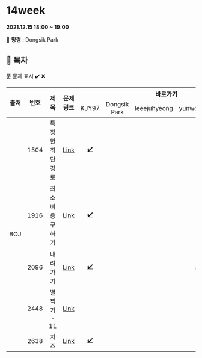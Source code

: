 # 14week

**2021.12.15 18:00 ~ 19:00**

:ghost: **망령** : Dongsik Park 

## :bookmark_tabs: 목차

푼 문제 표시 ✔️ ❌

<table>
    <thead align="center">
        <tr>
            <th rowspan ="2" >출처</th>
            <th rowspan ="2">번호</th>
            <th rowspan ="2">제목</th>
            <th rowspan ="2">문제링크</th>
            <th colspan ="5">바로가기</th>
        </tr>
         <tr>
            <td>KJY97</td>
            <td>Dongsik Park</td>
            <td>leeejuhyeong</td>
            <td>yunwonjeong</td>
            <td>ChaerinYu</td>
        </tr>
    </thead>
    <tbody  align="center">
    	<tr>
    		<td rowspan="5">BOJ</td>
    		<td>1504</td>
    		<td>특정한 최단 경로</td>
    		<td><a href="https://www.acmicpc.net/problem/1504">Link</a></td>
            <td><a href="KJY97/BOJ_1504.java">✔️</a></td>
            <td><a href=" "> </a></td>
            <td><a href=" "> </a></td>
            <td><a href=" "> </a></td>
            <td><a href="chaerin/BOJ_1504.java">✔️ </a></td>
    	</tr>
    	<tr>
    		<td>1916</td>
    		<td>최소비용 구하기</td>
    		<td><a href="https://www.acmicpc.net/problem/1916">Link</a></td>
    		<td><a href="KJY97/BOJ_1916.java">✔️</a></td>
    		<td><a href=" "> </a></td>
    		<td><a href=" "> </a></td>
    		<td><a href=" "> </a></td>
            <td><a href="chaerin/BOJ_1916.java">✔️ </a></td>
    	</tr>
      <tr>
    		<td>2096</td>
    		<td>내려가기</td>
    		<td><a href="https://www.acmicpc.net/problem/2096">Link</a></td>
    		<td><a href="KJY97/BOJ_2096.java">✔️</a></td>
    		<td><a href=" "> </a></td>
    		<td><a href=" "> </a></td>
    		<td><a href="yunwonjeong/BOJ_2096.java"> ✔️</a></td>
            <td><a href="chaerin/BOJ_2096.java">✔️ </a></td>
    	</tr>
      <tr>
    		<td>2448</td>
    		<td>별 찍기 - 11</td>
    		<td><a href="https://www.acmicpc.net/problem/2448">Link</a></td>
    		<td><a href=" "> </a></td>
    		<td><a href=" "> </a></td>
    		<td><a href=" "> </a></td>
    		<td><a href=" "> </a></td>
          	<td><a href=" "> </a></td>
    	</tr>
      <tr>
    		<td>2638</td>
    		<td>치즈</td>
    		<td><a href="https://www.acmicpc.net/problem/2638">Link</a></td>
    		<td><a href="KJY97/BOJ_2638.java">✔️</a></td>
    		<td><a href=" "> </a></td>
    		<td><a href=" "> </a></td>
    		<td><a href=" "> </a></td>
          	<td><a href=" "> </a></td>
    	</tr>
    </tbody>
</table>

